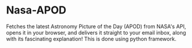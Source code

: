 # Nasa-APOD
Fetches the latest Astronomy Picture of the Day (APOD) from NASA's API, opens it in your browser, and delivers it straight to your email inbox, along with its fascinating explanation! This is done using python framework.
